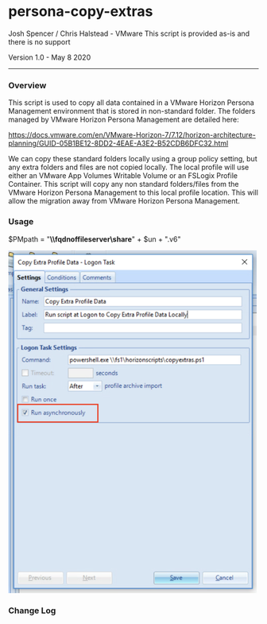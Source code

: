 # persona-copy-extras

Josh Spencer / Chris Halstead - VMware
This script is provided as-is and there is no support

Version 1.0 - May 8 2020

------

### Overview

This script is used to copy all data contained in a VMware Horizon Persona Management environment that is stored in non-standard folder.  The folders managed by VMware Horizon Persona Management are detailed here: 

https://docs.vmware.com/en/VMware-Horizon-7/7.12/horizon-architecture-planning/GUID-05B1BE12-8DD2-4EAE-A3E2-B52CDB6DFC32.html

We can copy these standard folders locally using a group policy setting, but any extra folders and files are not copied locally.  The local profile will use either an VMware App Volumes Writable Volume or an FSLogix Profile Container.  This script will copy any non standard folders/files from the VMware Horizon Persona Management to this local profile location.  This will allow the migration away from VMware Horizon Persona Management.  

### Usage



$PMpath = "**\\\fqdnoffileserver\share**\" + $un + ".v6"



<img src="Images/DEM-Logon-Task.png" width="500" />



### Change Log











